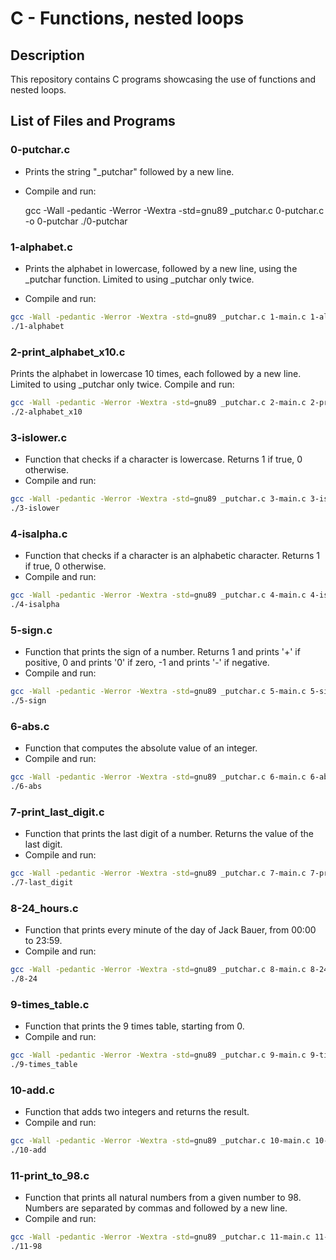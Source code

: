 # C - Functions, nested loops

## Description

This repository contains C programs showcasing the use of functions and nested loops.

## List of Files and Programs

### 0-putchar.c
- Prints the string "_putchar" followed by a new line.
- Compile and run:

  gcc -Wall -pedantic -Werror -Wextra -std=gnu89 _putchar.c 0-putchar.c -o 0-putchar
  ./0-putchar


### 1-alphabet.c
- Prints the alphabet in lowercase, followed by a new line, using the _putchar function.
Limited to using _putchar only twice.

- Compile and run:
```bash
gcc -Wall -pedantic -Werror -Wextra -std=gnu89 _putchar.c 1-main.c 1-alphabet.c -o 1-alphabet
./1-alphabet
```
### 2-print_alphabet_x10.c
Prints the alphabet in lowercase 10 times, each followed by a new line.
Limited to using _putchar only twice.
Compile and run:
```bash
gcc -Wall -pedantic -Werror -Wextra -std=gnu89 _putchar.c 2-main.c 2-print_alphabet_x10.c -o 2-alphabet_x10
./2-alphabet_x10
```

### 3-islower.c
- Function that checks if a character is lowercase.
Returns 1 if true, 0 otherwise.
- Compile and run:
```bash
gcc -Wall -pedantic -Werror -Wextra -std=gnu89 _putchar.c 3-main.c 3-islower.c -o 3-islower
./3-islower
```

### 4-isalpha.c
- Function that checks if a character is an alphabetic character.
Returns 1 if true, 0 otherwise.
- Compile and run:
```bash
gcc -Wall -pedantic -Werror -Wextra -std=gnu89 _putchar.c 4-main.c 4-isalpha.c -o 4-isalpha
./4-isalpha
```
### 5-sign.c
- Function that prints the sign of a number.
Returns 1 and prints '+' if positive, 0 and prints '0' if zero, -1 and prints '-' if negative.
- Compile and run:
```bash
gcc -Wall -pedantic -Werror -Wextra -std=gnu89 _putchar.c 5-main.c 5-sign.c -o 5-sign
./5-sign
```

### 6-abs.c
- Function that computes the absolute value of an integer.
- Compile and run:
```bash
gcc -Wall -pedantic -Werror -Wextra -std=gnu89 _putchar.c 6-main.c 6-abs.c -o 6-abs
./6-abs
```

### 7-print_last_digit.c
- Function that prints the last digit of a number.
Returns the value of the last digit.
- Compile and run:
```bash
gcc -Wall -pedantic -Werror -Wextra -std=gnu89 _putchar.c 7-main.c 7-print_last_digit.c -o 7-last_digit
./7-last_digit
```

### 8-24_hours.c
- Function that prints every minute of the day of Jack Bauer, from 00:00 to 23:59.
- Compile and run:
```bash
gcc -Wall -pedantic -Werror -Wextra -std=gnu89 _putchar.c 8-main.c 8-24_hours.c -o 8-24
./8-24
```

### 9-times_table.c
- Function that prints the 9 times table, starting from 0.
- Compile and run:
```bash
gcc -Wall -pedantic -Werror -Wextra -std=gnu89 _putchar.c 9-main.c 9-times_table.c -o 9-times_table
./9-times_table
```
### 10-add.c
- Function that adds two integers and returns the result.
- Compile and run:
```bash
gcc -Wall -pedantic -Werror -Wextra -std=gnu89 _putchar.c 10-main.c 10-add.c -o 10-add
./10-add
```
### 11-print_to_98.c
- Function that prints all natural numbers from a given number to 98.
Numbers are separated by commas and followed by a new line.
- Compile and run:
```bash
gcc -Wall -pedantic -Werror -Wextra -std=gnu89 _putchar.c 11-main.c 11-print_to_98.c -o 11-98
./11-98
```
